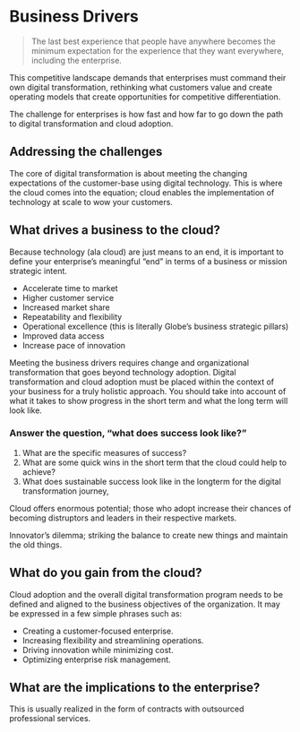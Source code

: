 # Business Drivers

> The last best experience that people have anywhere becomes the minimum expectation for the experience that they want everywhere, including the enterprise.

This competitive landscape demands that enterprises must command their own digital transformation, rethinking what customers value and create operating models that create opportunities for competitive differentiation.

The challenge for enterprises is how fast and how far to go down the path to digital transformation and cloud adoption.

## Addressing the challenges
The core of digital transformation is about meeting the changing expectations of the customer-base using digital technology. This is where the cloud comes into the equation; cloud enables the implementation of technology at scale to wow your customers.

## What drives a business to the cloud?
Because technology (ala cloud) are just means to an end, it is important to define your enterprise’s meaningful “end” in terms of a business or mission strategic intent.
* Accelerate time to market
* Higher customer service
* Increased market share
* Repeatability and flexibility
* Operational excellence (this is literally Globe’s business strategic pillars)
* Improved data access
* Increase pace of innovation

Meeting the business drivers requires change and organizational transformation that goes beyond technology adoption. Digital transformation and cloud adoption must be placed within the context of  your business for a truly holistic approach. You should take into account of what it takes to show progress in the short term and what the long term will look like.

### Answer the question, “what does success look like?”
1. What are the specific measures of success?
2. What are some quick wins in the short term that the cloud could help to achieve?
3. What does sustainable success look like in the longterm for the digital transformation journey,

Cloud offers enormous potential; those who adopt increase their chances of becoming distruptors and leaders in their respective markets.

Innovator’s dilemma; striking the balance to create new things and maintain the old things.

## What do you gain from the cloud?
Cloud adoption and the overall digital transformation program needs to be defined and aligned to the business objectives of the organization. It may be expressed in a few simple phrases such as:
- Creating a customer-focused enterprise.
- Increasing flexibility and streamlining operations.
- Driving innovation while minimizing cost.
- Optimizing enterprise risk management.

## What are the implications to the enterprise?
This is usually realized in the form of contracts with outsourced professional services.



<!--stackedit_data:
eyJoaXN0b3J5IjpbLTczMzg4Mjg3MF19
-->